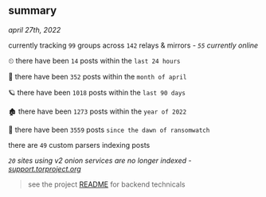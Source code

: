 
## summary
_april 27th, 2022_

currently tracking `99` groups across `142` relays & mirrors - _`55` currently online_

⏲ there have been `14` posts within the `last 24 hours`

🦈 there have been `352` posts within the `month of april`

🪐 there have been `1018` posts within the `last 90 days`

🏚 there have been `1273` posts within the `year of 2022`

🦕 there have been `3559` posts `since the dawn of ransomwatch`

there are `49` custom parsers indexing posts

_`20` sites using v2 onion services are no longer indexed - [support.torproject.org](https://support.torproject.org/onionservices/v2-deprecation/)_

> see the project [README](https://github.com/thetanz/ransomwatch#ransomwatch--) for backend technicals
